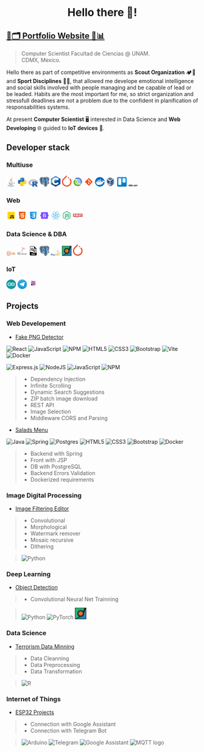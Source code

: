 <h1 align="center">Hello there 👋!</h1>


## [💼🗂️ Portfolio Website 📁📊](https://rodrigogarciapadilla.netlify.app/)

> Computer Scientist
> Facultad de Ciencias @ UNAM.  
> CDMX, Mexico.  

Hello there as part of competitive environments as **Scout Organization** 🏕️🚩 and **Sport Disciplines** 🚣‍♀️, that allowed me develope emotional intelligence and social skills involved with people managing and be capable of lead or be leaded. Habits are the most important for me, so strict organization and stressfull deadlines are not a problem due to the confident in planification of responsabilities systems.

At present **Computer Scientist** 🖥️ interested in Data Science and **Web Developing** 🌐 guided to **IoT devices** 🤖.

## Developer stack

<span class="technologies">
  
<span class="technologies">

  ### Multiuse
  
  <img src="assets/img/tech_logo/java.png" width="5%" height="5%" alt="Java logo" title="Java language" />
  <img src="assets/img/tech_logo/python.svg" width="5%" height="5%" alt="Python logo" title="Python" />
  <img src="assets/img/tech_logo/R.png" width="5%" height="5%" alt="R language logo" title="R language" />
  <img src="assets/img/tech_logo/postgre.png" width="5%" height="5%" alt="PostgreSQL logo" title="PostgreSQL" />
  <img src="assets/img/tech_logo/C.png  " width="5%" height="5%" alt="C language logo" title="C language" />
  <img src="assets/img/tech_logo/pytorch.png" width="5%" height="5%" alt="Pytorch logo" title="Pytorch" />
  <img src="assets/img/tech_logo/clojure.png" width="5%" height="5%" alt="Clojure logo" title="Clojure" />
  <img src="assets/img/tech_logo/git.svg" width="5%" height="5%" alt="Git logo" title="Git" />
  <img src="assets/img/tech_logo/docker.png" width="5%" height="5%" alt="Docker logo" title="Docker" />
  <img src="assets/img/tech_logo/virtualbox.png" width="5%" height="5%" alt="Virtualbox logo" title="Virtualbox" />
  <img src="assets/img/tech_logo/trello.png" width="5%" height="5%" alt="Trello logo" title="Trello" />
  <img src="assets/img/tech_logo/maven.png" width="5%" height="5%" class="bg-white" style="border-radius: 50%" alt="Maven logo" title="Maven" />

  ### Web

  <img src="assets/img/tech_logo/js.svg" width="5%" height="5%" alt="Javascript logo" title="Javascript" />
  <img src="assets/img/tech_logo/html.svg" width="5%" height="5%" alt="Html logo" title="Html" />
  <img src="assets/img/tech_logo/css.svg" width="5%" height="5%" alt="Css logo" title="Css" />
  <img src="assets/img/tech_logo/bootstrap.svg" width="5%" height="5%" alt="Bootstrap logo" title="Bootstrap" />
  <img src="assets/img/tech_logo/react.svg" width="5%" height="5%" alt="React logo" title="React" />
  <img src="assets/img/tech_logo/nodejs.svg" width="5%" height="5%" alt="Node js logo" title="Node js Runtime" />
  <img src="assets/img/tech_logo/npm.svg" width="5%" height="5%" alt="Npm logo" title="Npm" />

  ### Data Science & DBA

  <img src="assets/img/tech_logo/SQL.png" width="5%" height="5%" alt="SQL language logo" title="SQL language" />
  <img src="assets/img/tech_logo/sqlserver.png" width="5%" height="5%" alt="SQL server logo" title="SQL Server" />
  <img src="assets/img/tech_logo/MDX.png" width="5%" height="5%" alt="MDX language logo" title="MDX language" />
  <img src="assets/img/tech_logo/postgre.png" width="5%" height="5%" alt="PostgreSQL logo" title="PostgreSQL" />
  <img src="assets/img/tech_logo/mysql.png" width="5%" height="5%" alt="MySQL logo" title="MySQL" />
  <img src="assets/img/tech_logo/coco.png" width="5%" height="5%" alt="COCO dataset logo" title="COCO" />
  <img src="assets/img/tech_logo/pytorch.png" width="5%" height="5%" alt="Pytorch logo" title="Pytorch" />

  ### IoT

  <img src="assets/img/tech_logo/arduino.png" width="5%" height="5%" alt="Arduino logo" title="Arduino" />
  <img src="assets/img/tech_logo/telegram.png" width="5%" height="5%" alt="Telegram logo" title="Telegram" />
  <img src="assets/img/tech_logo/mqtt.png" width="5%" height="5%" alt="MQTT protocol logo" title="MQTT protocol" />
</span>
  
## Projects



### Web Developement

- [Fake PNG Detector]( https://github.com/Rogarpa/DevTools )

![React](https://img.shields.io/badge/react-%2320232a.svg?style=for-the-badge&logo=react&logoColor=%2361DAFB)
![JavaScript](https://img.shields.io/badge/javascript-%23323330.svg?style=for-the-badge&logo=javascript&logoColor=%23F7DF1E)
![NPM](https://img.shields.io/badge/NPM-%23CB3837.svg?style=for-the-badge&logo=npm&logoColor=white)
![HTML5](https://img.shields.io/badge/html5-%23E34F26.svg?style=for-the-badge&logo=html5&logoColor=white)
![CSS3](https://img.shields.io/badge/css3-%231572B6.svg?style=for-the-badge&logo=css3&logoColor=white)
![Bootstrap](https://img.shields.io/badge/bootstrap-%238511FA.svg?style=for-the-badge&logo=bootstrap&logoColor=white)
![Vite](https://img.shields.io/badge/vite-%23646CFF.svg?style=for-the-badge&logo=vite&logoColor=white)
![Docker](https://img.shields.io/badge/docker-%230db7ed.svg?style=for-the-badge&logo=docker&logoColor=white)

![Express.js](https://img.shields.io/badge/express.js-%23404d59.svg?style=for-the-badge&logo=express&logoColor=%2361DAFB)
![NodeJS](https://img.shields.io/badge/node.js-6DA55F?style=for-the-badge&logo=node.js&logoColor=white)
![JavaScript](https://img.shields.io/badge/javascript-%23323330.svg?style=for-the-badge&logo=javascript&logoColor=%23F7DF1E)
![NPM](https://img.shields.io/badge/NPM-%23CB3837.svg?style=for-the-badge&logo=npm&logoColor=white)


> - Dependency Injection
> - Infinite Scrolling
> - Dynamic Search Suggestions
> - ZIP batch image download
> - REST API
> - Image Selection
> - Middleware CORS and Parsing

- [Salads Menu]( https://github.com/Rogarpa/Portfolio/tree/SaladsWebPage )

![Java](https://img.shields.io/badge/java-%23ED8B00.svg?style=for-the-badge&logo=openjdk&logoColor=white) ![Spring](https://img.shields.io/badge/spring-%236DB33F.svg?style=for-the-badge&logo=spring&logoColor=white) ![Postgres](https://img.shields.io/badge/postgres-%23316192.svg?style=for-the-badge&logo=postgresql&logoColor=white) ![HTML5](https://img.shields.io/badge/html5-%23E34F26.svg?style=for-the-badge&logo=html5&logoColor=white) ![CSS3](https://img.shields.io/badge/css3-%231572B6.svg?style=for-the-badge&logo=css3&logoColor=white) ![Bootstrap](https://img.shields.io/badge/bootstrap-%238511FA.svg?style=for-the-badge&logo=bootstrap&logoColor=white) ![Docker](https://img.shields.io/badge/docker-%230db7ed.svg?style=for-the-badge&logo=docker&logoColor=white)

> - Backend with Spring
> - Front with JSP
> - DB with PostgreSQL
> - Backend Errors Validation
> - Dockerized requirements

### Image Digital Processing

- [Image Filtering Editor]( https://github.com/Rogarpa/Portfolio/tree/DIP )

> - Convolutional
> - Morphological
> - Watermark remover
> - Mosaic recursive
> - Dithering

> ![Python](https://img.shields.io/badge/python-3670A0?style=for-the-badge&logo=python&logoColor=ffdd54)


### Deep Learning

- [Object Detection]( https://github.com/Rogarpa/Portfolio/tree/NeuralNetwork )

> - Convolutional Neural Net Trainning

> ![Python](https://img.shields.io/badge/python-3670A0?style=for-the-badge&logo=python&logoColor=ffdd54) ![PyTorch](https://img.shields.io/badge/PyTorch-%23EE4C2C.svg?style=for-the-badge&logo=PyTorch&logoColor=white) <img src="assets/img/tech_logo/coco.png" width="30pt" height="30pt" alt="COCO dataset logo" title="COCO" />

### Data Science

- [Terrorism Data Minning]( https://github.com/Rogarpa/Portfolio/tree/DataMinning )
> - Data Cleanning
> - Data Preprocessing
> - Data Transformation

> ![R](https://img.shields.io/badge/r-%23276DC3.svg?style=for-the-badge&logo=r&logoColor=white)

### Internet of Things

- [ESP32 Projects]( https://github.com/Rogarpa/Portfolio/tree/IoT )
> - Connection with Google Assistant
> - Connection with Telegram Bot

> ![Arduino](https://img.shields.io/badge/-Arduino-00979D?style=for-the-badge&logo=Arduino&logoColor=white) ![Telegram](https://img.shields.io/badge/Telegram-2CA5E0?style=for-the-badge&logo=telegram&logoColor=white) ![Google Assistant](https://img.shields.io/badge/google%20assistant-4285F4?style=for-the-badge&logo=google%20assistant&logoColor=white) <img src="https://mqtt.org/assets/img/mqtt-logo-ver-neg.jpg" alt="MQTT logo" width="37" title="MQTT"/>
